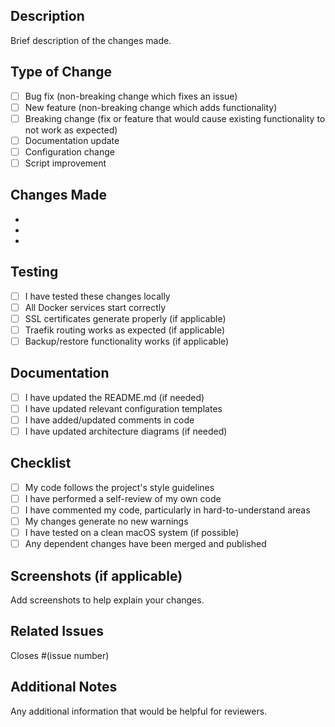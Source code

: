 ## Description
Brief description of the changes made.

## Type of Change
- [ ] Bug fix (non-breaking change which fixes an issue)
- [ ] New feature (non-breaking change which adds functionality)
- [ ] Breaking change (fix or feature that would cause existing functionality to not work as expected)
- [ ] Documentation update
- [ ] Configuration change
- [ ] Script improvement

## Changes Made
- 
- 
- 

## Testing
- [ ] I have tested these changes locally
- [ ] All Docker services start correctly
- [ ] SSL certificates generate properly (if applicable)
- [ ] Traefik routing works as expected (if applicable)
- [ ] Backup/restore functionality works (if applicable)

## Documentation
- [ ] I have updated the README.md (if needed)
- [ ] I have updated relevant configuration templates
- [ ] I have added/updated comments in code
- [ ] I have updated architecture diagrams (if needed)

## Checklist
- [ ] My code follows the project's style guidelines
- [ ] I have performed a self-review of my own code
- [ ] I have commented my code, particularly in hard-to-understand areas
- [ ] My changes generate no new warnings
- [ ] I have tested on a clean macOS system (if possible)
- [ ] Any dependent changes have been merged and published

## Screenshots (if applicable)
Add screenshots to help explain your changes.

## Related Issues
Closes #(issue number)

## Additional Notes
Any additional information that would be helpful for reviewers. 